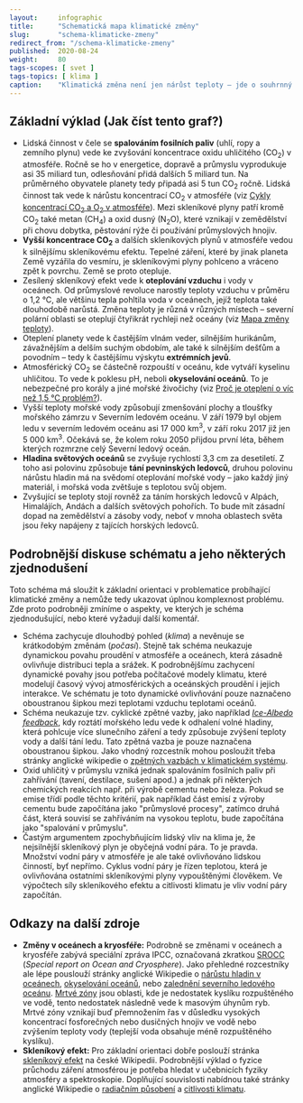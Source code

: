 ```yaml
---
layout:     infographic
title:      "Schematická mapa klimatické změny"
slug:       "schema-klimaticke-zmeny"
redirect_from: "/schema-klimaticke-zmeny"
published:  2020-08-24
weight:     80
tags-scopes: [ svet ]
tags-topics: [ klima ]
caption:    "Klimatická změna není jen nárůst teploty – jde o souhrnný pojem pro řadu vzájemně provázaných jevů. Změna jednoho faktoru, například zvýšení koncentrace CO<sub>2</sub> v atmosféře, vyvolává dlouhý řetězec příčin a následků."
---
```


## Základní výklad (Jak číst tento graf?)

* Lidská činnost v čele se **spalováním fosilních paliv** (uhlí, ropy a zemního plynu) vede ke zvyšování koncentrace oxidu uhličitého (CO<sub>2</sub>) v atmosféře. Ročně se ho v energetice, dopravě a průmyslu vyprodukuje asi 35 miliard tun, odlesňování přidá dalších 5 miliard tun. Na průměrného obyvatele planety tedy připadá asi 5 tun CO<sub>2</sub> ročně. Lidská činnost tak vede k nárůstu koncentrací CO<sub>2</sub> v atmosféře (viz [Cykly koncentrací CO<sub>2</sub> a O<sub>2</sub> v atmosféře](/infografiky/cykly-koncentrace-co2)). Mezi skleníkové plyny patří kromě CO<sub>2</sub> také metan (CH<sub>4</sub>) a oxid dusný (N<sub>2</sub>O), které vznikají v zemědělství při chovu dobytka, pěstování rýže či používání průmyslových hnojiv.
* **Vyšší koncentrace CO<sub>2</sub>** a dalších skleníkových plynů v atmosféře vedou k silnějšímu skleníkovému efektu. Tepelné záření, které by jinak planeta Země  vyzářila do vesmíru, je skleníkovými plyny pohlceno a vráceno zpět k povrchu. Země se proto otepluje.
* Zesílený skleníkový efekt vede k **oteplování vzduchu** i vody v oceánech. Od průmyslové revoluce narostly teploty vzduchu v průměru o 1,2 °C, ale většinu tepla pohltila voda v oceánech, jejíž teplota také dlouhodobě narůstá. Změna teploty je  různá v různých místech – severní polární oblasti se oteplují čtyřikrát rychleji než oceány (viz [Mapa změny teploty](/infografiky/mapa-zmeny-teploty)).
* Oteplení planety vede k častějším vlnám veder, silnějším hurikánům, závažnějším a delším suchým obdobím, ale také k silnějším dešťům a povodním – tedy k častějšímu výskytu **extrémních jevů**.
* Atmosférický CO<sub>2</sub> se částečně rozpouští v oceánu, kde vytváří kyselinu uhličitou. To vede k poklesu pH, neboli **okyselování oceánů**. To je nebezpečné pro korály a jiné mořské živočichy (viz [Proč je oteplení o víc než 1,5 °C problém?](/infografiky/body-zlomu-1)).
* Vyšší teploty mořské vody způsobují  zmenšování plochy a tloušťky mořského zámrzu v Severním ledovém oceánu. V září 1979 byl objem ledu v severním ledovém oceánu asi 17 000 km<sup>3</sup>, v září roku 2017 již jen 5 000 km<sup>3</sup>. Očekává se, že kolem roku 2050 přijdou první léta, během kterých rozmrzne celý Severní ledový oceán.
* **Hladina světových oceánů** se zvyšuje rychlostí 3,3 cm za desetiletí. Z toho asi polovinu způsobuje **tání pevninských ledovců**, druhou polovinu nárůstu hladin má na svědomí oteplování mořské vody – jako každý jiný materiál, i mořská voda zvětšuje s teplotou svůj objem.
* Zvyšující se teploty stojí rovněž za táním horských ledovců v Alpách, Himalájích, Andách a dalších světových pohořích. To bude mít zásadní dopad na zemědělství a zásoby vody, neboť v mnoha oblastech světa jsou řeky napájeny z tajících horských ledovců.

## Podrobnější diskuse schématu a jeho některých zjednodušení

Toto schéma má sloužit k základní orientaci v problematice probíhající klimatické změny a nemůže tedy ukazovat úplnou komplexnost problému. Zde proto podrobněji zmíníme o aspekty, ve kterých je schéma zjednodušující, nebo které vyžadují další komentář.

* Schéma zachycuje dlouhodbý pohled (*klima*) a nevěnuje se krátkodobým změnám (*počasí*). Stejně tak schéma neukazuje dynamickou povahu proudění v atmosféře a oceánech, která zásadně ovlivňuje distribuci tepla a srážek. K podrobnějšímu zachycení dynamické povahy jsou potřeba počítačové modely klimatu, které modelují časový vývoj atmosférických a oceánských proudění i jejich interakce. Ve schématu je toto dynamické ovlivňování pouze naznačeno oboustranou šipkou mezi teplotami vzduchu teplotami oceánů.
* Schéma neukazuje tzv. cyklické zpětné vazby, jako například [*Ice-Albedo feedback*](https://en.wikipedia.org/wiki/Ice%E2%80%93albedo_feedback), kdy roztátí mořského ledu vede k odhalení volné hladiny, která pohlcuje více slunečního záření a tedy způsobuje zvýšení teploty vody a další tání ledu. Tato zpětná vazba je pouze naznačena oboustranou šipkou. Jako vhodný rozcestník mohou posloužit třeba stránky anglické wikipedie o [zpětných vazbách v klimatickém systému](https://en.wikipedia.org/wiki/Climate_change_feedback).
* Oxid uhličitý v průmyslu vzniká jednak spalováním fosilních paliv při zahřívání (tavení, destilace, sušení apod.) a jednak při některých chemických reakcích např. při výrobě cementu nebo železa. Pokud se emise třídí podle těchto kritérií, pak například část emisí z výroby cementu bude započítána jako "průmyslové procesy", zatímco druhá část, která souvisí se zahříváním na vysokou teplotu, bude započítána jako "spalování v průmyslu".
* Častým argumentem zpochybňujícím lidský vliv na klima je, že nejsilnější skleníkový plyn je obyčejná vodní pára. To je pravda. Množství vodní páry v atmosféře je ale také ovlivňováno lidskou činností, byť nepřímo. Cyklus vodní páry je řízen teplotou, která je ovlivňována ostatními skleníkovými plyny vypouštěnými člověkem. Ve výpočtech síly skleníkového efektu a citlivosti klimatu je vliv vodní páry započítán.

## Odkazy na další zdroje

* **Změny v oceánech a kryosféře:** Podrobně se změnami v oceánech a kryosféře zabývá speciální zpráva IPCC, označovaná zkratkou [SROCC](https://www.ipcc.ch/srocc/) (*Special report on Ocean and Cryosphere*). Jako přehledné rozcestníky ale lépe pouslouží stránky anglické Wikipedie o [nárůstu hladin v oceánech](https://en.wikipedia.org/wiki/Sea_level_rise), [okyselování oceánů](https://en.wikipedia.org/wiki/Ocean_acidification), nebo [zalednění severního ledového oceánu](https://en.wikipedia.org/wiki/Arctic_sea_ice_decline). [Mrtvé zóny](https://en.wikipedia.org/wiki/Dead_zone_(ecology)) jsou oblasti, kde je nedostatek kyslíku rozpuštěného ve vodě, tento nedostatek následně vede k masovým úhynům ryb. Mrtvé zóny vznikají buď přemnožením řas v důsledku vysokých koncentrací fosforečných nebo dusičných hnojiv ve vodě nebo zvýšením teploty vody (teplejší voda obsahuje méně rozpuštěného kyslíku).
* **Skleníkový efekt:** Pro základní orientaci dobře poslouží stránka [skleníkový efekt](https://cs.wikipedia.org/wiki/Sklen%C3%ADkov%C3%BD_efekt) na české Wikipedii. Podrobnější výklad o fyzice průchodu záření atmosférou je potřeba hledat v učebnicích fyziky atmosféry a spektroskopie. Doplňující souvislosti nabídnou také stránky anglické Wikipedie o [radiačním působení](https://en.wikipedia.org/wiki/Radiative_forcing) a [citlivosti klimatu](https://en.wikipedia.org/wiki/Climate_sensitivity).
